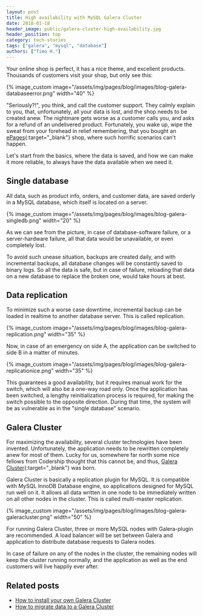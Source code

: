 ```yaml
---
layout: post
title: High availability with MySQL Galera Cluster
date: 2018-01-18
header_image: public/galera-cluster-high-availability.jpg
header_position: top
category: tech-stories
tags: ["galera", "mysql", "database"]
authors: ["Timo H."]
---
```


Your online shop is perfect, it has a nice theme, and excellent products.
Thousands of customers visit your shop, but only see this:

{% image_custom image="/assets/img/pages/blog/images/blog-galera-databaseerror.png" width="40" %}

"Seriously?!", you think, and call the customer support.
They calmly explain to you, that, unfortunately, all your data is lost, and the shop needs to be created anew.
The nightmare gets worse as a customer calls you, and asks for a refund of an undelivered product.
Fortunately, you wake up, wipe the sweat from your forehead in relief remembering, that you bought an [ePages](https://epages.com/){:target="_blank"} shop, where such horrific scenarios can't happen.

Let's start from the basics, where the data is saved, and how we can make it more reliable, to always have the data available when we need it.

## Single database

All data, such as product info, orders, and customer data, are saved orderly in a MySQL database, which itself is located on a server.

{% image_custom image="/assets/img/pages/blog/images/blog-galera-singledb.png" width="20" %}

As we can see from the picture, in case of database-software failure, or a server-hardware failure, all that data would be unavailable, or even completely lost.

To avoid such unease situation, backups are created daily, and with incremental backups, all database changes will be constantly saved to binary logs.
So all the data is safe, but in case of failure, reloading that data on a new database to replace the broken one, would take hours at best.

## Data replication

To minimize such a worse case downtime, incremental backup can be loaded in realtime to another database server.
This is called replication.

{% image_custom image="/assets/img/pages/blog/images/blog-galera-replication.png" width="35" %}

Now, in case of an emergency on side A, the application can be switched to side B in a matter of minutes.

{% image_custom image="/assets/img/pages/blog/images/blog-galera-replicationice.png" width="35" %}

This guarantees a good availability, but it requires manual work for the switch, which will also be a one-way road only.
Once the application has been switched, a lengthy reinitialization process is required, for making the switch possible to the opposite direction.
During that time, the system will be as vulnerable as in the "single database" scenario.

## Galera Cluster

For maximizing the availability, several cluster technologies have been invented.
Unfortunately, the application needs to be rewritten completely anew for most of them.
Lucky for us, somewhere far north some nice fellows from Codership thought that this cannot be, and thus, [Galera Cluster](http://galeracluster.com/){:target="_blank"} was born.

Galera Cluster is basically a replication plugin for MySQL.
It is compatible with MySQL InnoDB Database engine, so applications designed for MySQL run well on it.
It allows all data written in one node to be immediately written on all other nodes in the cluster.
This is called multi-master replication.

{% image_custom image="/assets/img/pages/blog/images/blog-galera-galeracluster.png" width="50" %}

For running Galera Cluster, three or more MySQL nodes with Galera-plugin are recommended.
A load balancer will be set between Galera and application to distribute database requests to Galera nodes.

In case of failure on any of the nodes in the cluster, the remaining nodes will keep the cluster running normally, and the application as well as the end customers will live happily ever after.

## Related posts

* [How to install your own Galera Cluster](/blog/tech-stories/how-to-install-your-own-galera-cluster/)
* [How to migrate data to a Galera Cluster](/blog/tech-stories/how-to-migrate-data-into-a-galera-cluster/)
